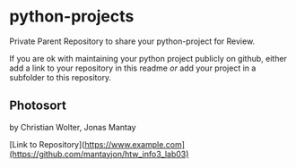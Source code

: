 # python-projects
Private Parent Repository to share your python-project for Review.

If you are ok with maintaining your python project publicly on github, either add a link to your repository in this readme 
*or* add your project in a subfolder to this repository.

## Photosort
by Christian Wolter, Jonas Mantay

[Link to Repository](https://www.example.com](https://github.com/mantayjon/htw_info3_lab03)
